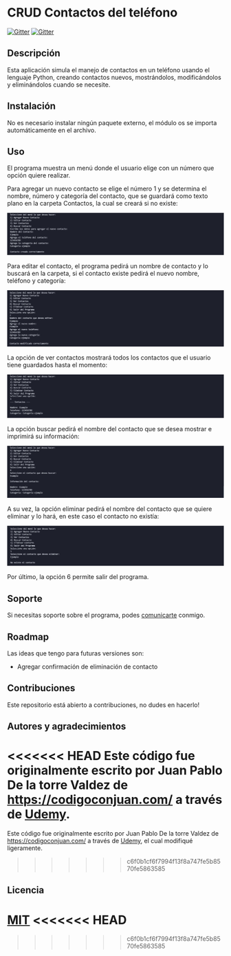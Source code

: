 # CRUD Contactos del teléfono

[![Gitter](https://img.shields.io/badge/Python-FFD43B?style=for-the-badge&logo=python&logoColor=darkgreen)](https://www.python.org/)
[![Gitter](https://img.shields.io/badge/LinkedIn-0077B5?style=for-the-badge&logo=linkedin&logoColor=white)](https://www.linkedin.com/in/paola-cartala/)

## Descripción

Esta aplicación simula el manejo de contactos en un teléfono usando el lenguaje Python, creando contactos nuevos, mostrándolos, modificándolos y eliminándolos cuando se necesite.

## Instalación

No es necesario instalar ningún paquete externo, el módulo os se importa automáticamente en el archivo.

## Uso

El programa muestra un menú donde el usuario elige con un número que opción quiere realizar.

Para agregar un nuevo contacto se elige el número 1 y se determina el nombre, número y categoría del contacto, que se guardará como texto plano en la carpeta Contactos, la cual se creará si no existe:

![1- Agregar](img/agregar.jpg)

Para editar el contacto, el programa pedirá un nombre de contacto y lo buscará en la carpeta, si el contacto existe pedirá el nuevo nombre, teléfono y categoría:

![2- Editar](img/editar.jpg)

La opción de ver contactos mostrará todos los contactos que el usuario tiene guardados hasta el momento:

![3- Ver](img/ver.jpg)

La opción buscar pedirá el nombre del contacto que se desea mostrar e imprimirá su información:

![4- Buscar](img/buscar.jpg)

A su vez, la opción eliminar pedirá el nombre del contacto que se quiere eliminar y lo hará, en este caso el contacto no existía:

![5- Eliminar](img/eliminar.jpg)

Por último, la opción 6 permite salir del programa.

## Soporte

Si necesitas soporte sobre el programa, podes [comunicarte](paola.cartala@gmail.com "Enviame un mail!") conmigo.

## Roadmap

Las ideas que tengo para futuras versiones son:

- Agregar confirmación de eliminación de contacto

## Contribuciones

Este repositorio está abierto a contribuciones, no dudes en hacerlo!

## Autores y agradecimientos

<<<<<<< HEAD
Este código fue originalmente escrito por Juan Pablo De la torre Valdez de https://codigoconjuan.com/ a través de [Udemy](https://www.udemy.com/).
=======
Este código fue originalmente escrito por Juan Pablo De la torre Valdez de https://codigoconjuan.com/ a través de [Udemy](https://www.udemy.com/), el cual modifiqué ligeramente.
>>>>>>> c6f0b1cf6f7994f13f8a747fe5b8570fe5863585

## Licencia

[MIT](https://choosealicense.com/licenses/mit/)
<<<<<<< HEAD
=======

>>>>>>> c6f0b1cf6f7994f13f8a747fe5b8570fe5863585

